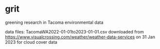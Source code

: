 # grit
greening research in Tacoma environmental data 

data files:
TacomaWA2022-01-01to2023-01-01.csv downloaded from https://www.visualcrossing.com/weather/weather-data-services on 31 Jan 2023 for cloud cover data

